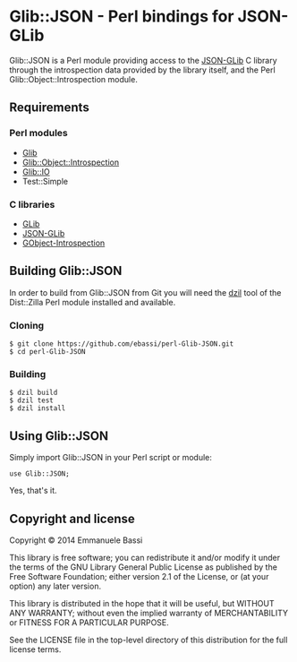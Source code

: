# Glib::JSON - Perl bindings for JSON-GLib

Glib::JSON is a Perl module providing access to the [JSON-GLib][0] C library
through the introspection data provided by the library itself, and the Perl
Glib::Object::Introspection module.

## Requirements

### Perl modules

 * [Glib][perl-glib-git]
 * [Glib::Object::Introspection][perl-goi-git]
 * [Glib::IO][perl-gio-git]
 * Test::Simple

### C libraries

 * [GLib][glib-git]
 * [JSON-GLib][json-glib-git]
 * [GObject-Introspection][goi-git]

## Building Glib::JSON

In order to build from Glib::JSON from Git you will need the [dzil][1] tool
of the Dist::Zilla Perl module installed and available.

### Cloning

    $ git clone https://github.com/ebassi/perl-Glib-JSON.git
    $ cd perl-Glib-JSON

### Building

    $ dzil build
    $ dzil test
    $ dzil install

## Using Glib::JSON

Simply import Glib::JSON in your Perl script or module:

    use Glib::JSON;

Yes, that's it.

## Copyright and license

Copyright &copy; 2014  Emmanuele Bassi

This library is free software; you can redistribute it and/or modify it under
the terms of the GNU Library General Public License as published by the Free
Software Foundation; either version 2.1 of the License, or (at your option) any
later version.

This library is distributed in the hope that it will be useful, but WITHOUT ANY
WARRANTY; without even the implied warranty of MERCHANTABILITY or FITNESS FOR A
PARTICULAR PURPOSE.

See the LICENSE file in the top-level directory of this distribution for the
full license terms.

[0]: https://wiki.gnome.org/Projects/JsonGlib
[1]: http://dzil.org/
[perl-glib-git]: https://git.gnome.org/browse/perl-Glib
[perl-goi-git]: https://git.gnome.org/browse/perl-Glib-Object-Introspection
[perl-gio-git]: https://git.gnome.org/browse/perl-Glib-IO
[glib-git]: https://git.gnome.org/browse/glib
[json-glib-git]: https://git.gnome.org/browse/json-glib
[goi-git]: https://git.gnome.org/browse/gobject-introspection
